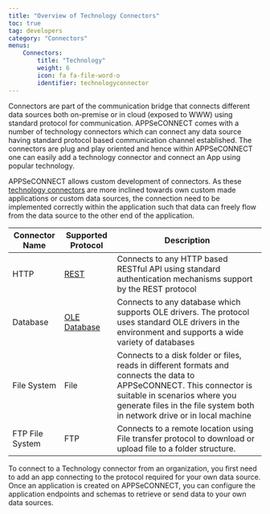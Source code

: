 ```yaml
---
title: "Overview of Technology Connectors"
toc: true
tag: developers
category: "Connectors"
menus: 
    Connectors:
        title: "Technology"
        weight: 6
        icon: fa fa-file-word-o
        identifier: technologyconnector
---
```

Connectors are part of the communication bridge that connects different data sources both on-premise 
or in cloud (exposed to WWW) using standard protocol for communication. APPSeCONNECT comes with a number of 
technology connectors which can connect any data source having standard protocol based communication channel 
established. The connectors are plug and play oriented and hence within APPSeCONNECT one can 
easily add a technology connector and connect an App using popular technology. 

APPSeCONNECT allows custom development of connectors. As these [technology connectors](/configuring%20appseconnect/configurations/#b-technology-app-creation) are more inclined towards
own custom made applications or custom data sources, the connection need to be implemented correctly 
within the application such that data can freely flow from the data source to the other end of the application. 

|Connector Name|Supported Protocol|Description|
|---|---|---------|
|HTTP|[REST](/connectors/Overview-of-GenericRest-Adapters/)|Connects to any HTTP based RESTful API using standard authentication mechanisms support by the REST protocol|
|Database|[OLE Database](/connectors/Overview-of-OLEDB-Adapter/)|Connects to any database which supports OLE drivers. The protocol uses standard OLE drivers in the environment and supports a wide variety of databases|
|File System|File|Connects to a disk folder or files, reads in different formats and connects the data to APPSeCONNECT. This connector is suitable in scenarios where you generate files in the file system both in network drive or in local machine|
|FTP File System|FTP|Connects to a remote location using File transfer protocol to download or upload file to a folder structure.|
  
To connect to a Technology connector from an organization, you first need to add an app connecting to the protocol required for your 
own data source. Once an application is created on APPSeCONNECT, you can configure the application endpoints and schemas to retrieve or send 
data to your own data sources. 

